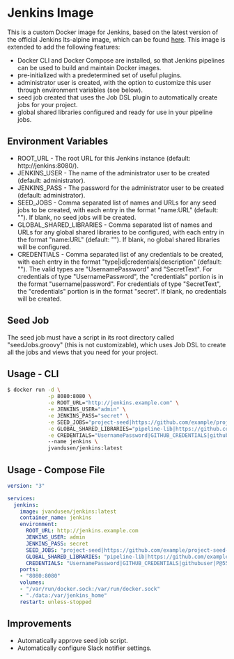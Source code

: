 # Jenkins Image

This is a custom Docker image for Jenkins, based on the latest version of the official Jenkins lts-alpine image, which can be found
[here](https://hub.docker.com/r/jenkins/jenkins/). This image is extended to add the following features:

* Docker CLI and Docker Compose are installed, so that Jenkins pipelines can be used to build and maintain Docker images.
* pre-initialized with a predetermined set of useful plugins.
* administrator user is created, with the option to customize this user through environment variables (see below).
* seed job created that uses the Job DSL plugin to automatically create jobs for your project.
* global shared libraries configured and ready for use in your pipeline jobs.

## Environment Variables

* ROOT_URL - The root URL for this Jenkins instance (default: http://jenkins:8080/).
* JENKINS_USER - The name of the administrator user to be created (default: administrator).
* JENKINS_PASS - The password for the administrator user to be created (default: administrator).
* SEED_JOBS - Comma separated list of names and URLs for any seed jobs to be created, with each entry in the format
  "name:URL" (default: ""). If blank, no seed jobs will be created.
* GLOBAL_SHARED_LIBRARIES - Comma separated list of names and URLs for any global shared libraries to be configured,
  with each entry in the format "name:URL" (default: ""). If blank, no global shared libraries will be configured.
* CREDENTIALS - Comma separated list of any credentials to be created, with each entry in the format
  "type|id|credentials|description" (default: ""). The valid types are "UsernamePassword" and "SecretText". For credentials of
  type "UsernamePassword", the "credentials" portion is in the format "username|password". For credentials of type
  "SecretText", the "credentials" portion is in the format "secret". If blank, no credentials will be created.

## Seed Job

The seed job must have a script in its root directory called "seedJobs.groovy" (this is not customizable), which uses Job DSL to
create all the jobs and views that you need for your project.

## Usage - CLI

```bash
$ docker run -d \
             -p 8080:8080 \
             -e ROOT_URL="http://jenkins.example.com" \
             -e JENKINS_USER="admin" \
             -e JENKINS_PASS="secret" \
             -e SEED_JOBS="project-seed|https://github.com/example/project-seed-job.git" \
             -e GLOBAL_SHARED_LIBRARIES="pipeline-lib|https://github.com/example/pipeline-lib.git,project-lib|https://github.com/example/project-lib.git" \
             -e CREDENTIALS="UsernamePassword|GITHUB_CREDENTIALS|githubuser|P@55w0rd!|GitHub Credentials,UsernamePassword|DOCKER_HUB_CREDENTIALS|dockeruser:P@55w0rd!|Docker Hub Credentials,SecretText|SLACK_TOKEN|T0k3n|Slack Token"
             --name jenkins \
             jvandusen/jenkins:latest
```

## Usage - Compose File

```yaml
version: "3"

services:
  jenkins:
    image: jvandusen/jenkins:latest
    container_name: jenkins
    environment:
      ROOT_URL: http://jenkins.example.com
      JENKINS_USER: admin
      JENKINS_PASS: secret
      SEED_JOBS: "project-seed|https://github.com/example/project-seed-job.git,other-seed|https://github.com/example/other-seed-job.git"
      GLOBAL_SHARED_LIBRARIES: "pipeline-lib|https://github.com/example/pipeline-lib.git,project-lib|https://github.com/example/project-lib.git"
      CREDENTIALS: "UsernamePassword|GITHUB_CREDENTIALS|githubuser|P@55w0rd!|GitHub Credentials,UsernamePassword|DOCKER_HUB_CREDENTIALS|dockeruser:P@55w0rd!|Docker Hub Credentials,SecretText|SLACK_TOKEN|T0k3n|Slack Token"
    ports:
    - "8080:8080"
    volumes:
    - "/var/run/docker.sock:/var/run/docker.sock"
    - "./data:/var/jenkins_home"
    restart: unless-stopped
```

## Improvements

* Automatically approve seed job script.
* Automatically configure Slack notifier settings.
